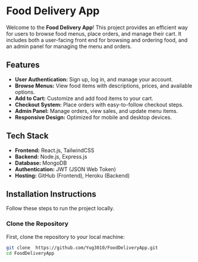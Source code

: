 # Food Delivery App

Welcome to the **Food Delivery App**! This project provides an efficient way for users to browse food menus, place orders, and manage their cart. It includes both a user-facing front end for browsing and ordering food, and an admin panel for managing the menu and orders.

## Features

- **User Authentication:** Sign up, log in, and manage your account.
- **Browse Menus:** View food items with descriptions, prices, and available options.
- **Add to Cart:** Customize and add food items to your cart.
- **Checkout System:** Place orders with easy-to-follow checkout steps.
- **Admin Panel:** Manage orders, view sales, and update menu items.
- **Responsive Design:** Optimized for mobile and desktop devices.

## Tech Stack

- **Frontend:** React.js, TailwindCSS
- **Backend:** Node.js, Express.js
- **Database:** MongoDB
- **Authentication:** JWT (JSON Web Token)
- **Hosting:** GitHub (Frontend), Heroku (Backend)

## Installation Instructions

Follow these steps to run the project locally.

### Clone the Repository

First, clone the repository to your local machine:
```bash
git clone  https://github.com/Yug3010/FoodDeliveryApp.git
cd FoodDeliveryApp
